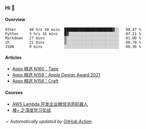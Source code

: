 ### Hi 👋

#### Overview

<!--START_SECTION:waka-->
```text
Other      40 hrs 50 mins  ██████████████████████▓░░   90.47 % 
Python     3 hrs 15 mins   █▓░░░░░░░░░░░░░░░░░░░░░░░   07.21 % 
Markdown   27 mins         ▒░░░░░░░░░░░░░░░░░░░░░░░░   01.00 % 
sh         21 mins         ▒░░░░░░░░░░░░░░░░░░░░░░░░   00.78 % 
JSON       9 mins          ░░░░░░░░░░░░░░░░░░░░░░░░░   00.36 % 
```
<!--END_SECTION:waka-->

#### Articles

<!-- BLOG:START -->
- [Apps 精选 N160：Tape](https://huhuhang.com/post/product-hunt/product-hunt-n160)
- [Apps 精选 N159：Apple Design Award 2021](https://huhuhang.com/post/product-hunt/product-hunt-n159)
- [Apps 精选 N158：Craft](https://huhuhang.com/post/product-hunt/product-hunt-n158)
<!-- BLOG:END -->

#### Courses

<!-- SYL:START -->
- [AWS Lambda 开发企业微信消息机器人](https://lanqiao.cn/courses/2868)
- [楼+ 之深度学习实战](https://lanqiao.cn/courses/2617)
<!-- SYL:END -->

###### ✓ Automatically updated by [GitHub Action](https://github.com/huhuhang/huhuhang/actions).
